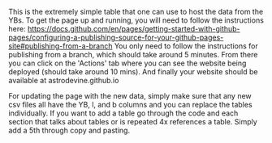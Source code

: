 This is the extremely simple table that one can use to host the data from the YBs.
To get the page up and running, you will need to follow the instructions here: https://docs.github.com/en/pages/getting-started-with-github-pages/configuring-a-publishing-source-for-your-github-pages-site#publishing-from-a-branch
You only need to follow the instructions for publishing from a branch, which should take around 5 minutes.
From there you can click on the 'Actions' tab where you can see the website being deployed (should take around 10 mins).
And finally your website should be available at astrodevine.github.io

For updating the page with the new data, simply make sure that any new csv files all have the YB, l, and b columns and you can replace the tables individually. If you want to add a table go through the code and each section that talks about tables or is repeated 4x references a table. Simply add a 5th through copy and pasting. 
